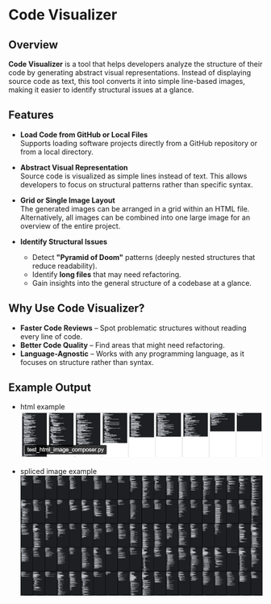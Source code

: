 # Code Visualizer

## Overview

**Code Visualizer** is a tool that helps developers analyze the structure of their code by generating abstract visual representations. Instead of displaying source code as text, this tool converts it into simple line-based images, making it easier to identify structural issues at a glance.

## Features

- **Load Code from GitHub or Local Files**\
  Supports loading software projects directly from a GitHub repository or from a local directory.

- **Abstract Visual Representation**\
  Source code is visualized as simple lines instead of text. This allows developers to focus on structural patterns rather than specific syntax.

- **Grid or Single Image Layout**\
  The generated images can be arranged in a grid within an HTML file. Alternatively, all images can be combined into one large image for an overview of the entire project.

- **Identify Structural Issues**

  - Detect **"Pyramid of Doom"** patterns (deeply nested structures that reduce readability).
  - Identify **long files** that may need refactoring.
  - Gain insights into the general structure of a codebase at a glance.

## Why Use Code Visualizer?

- **Faster Code Reviews** – Spot problematic structures without reading every line of code.
- **Better Code Quality** – Find areas that might need refactoring.
- **Language-Agnostic** – Works with any programming language, as it focuses on structure rather than syntax.

## Example Output

- html example 
*![html_example.png](resources/images/html_example.png)*

- spliced image example
*![image_example.png](resources/images/image_example.png)*
